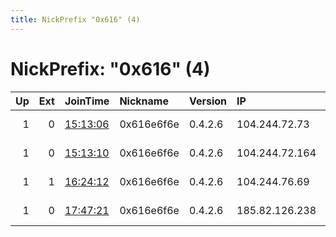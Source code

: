 ```yaml
---
title: NickPrefix "0x616" (4)
---
```


# NickPrefix: "0x616" (4)

|   Up |   Ext | JoinTime                                                                                            | Nickname   | Version   | IP             | AS                 | CC   |   ORp |   Dirp | OS    | Contact                       |   eFamMembers |
|-----:|------:|:----------------------------------------------------------------------------------------------------|:-----------|:----------|:---------------|:-------------------|:-----|------:|-------:|:------|:------------------------------|--------------:|
|    1 |     0 | [15:13:06](https://metrics.torproject.org/rs.html#details/6962377722C4AA5E56540F4F9693DFA525449974) | 0x616e6f6e | 0.4.2.6   | 104.244.72.73  | FranTech Solutions | us   |   443 |      0 | Linux | mattsaviour@tutanota.com      |             2 |
|    1 |     0 | [15:13:10](https://metrics.torproject.org/rs.html#details/A8D44B832F3267ABFC73F540C6C4CF0229FD7EB3) | 0x616e6f6e | 0.4.2.6   | 104.244.72.164 | FranTech Solutions | us   |  4443 |      0 | Linux | mattsaviour@tutanota.com      |             2 |
|    1 |     1 | [16:24:12](https://metrics.torproject.org/rs.html#details/4F7A7A61D20234B2C453FB8CD3014C100F1E0DE3) | 0x616e6f6e | 0.4.2.6   | 104.244.76.69  | FranTech Solutions | lu   |   443 |     80 | BSD   | Anon mattsaviour@tutanota.com |             1 |
|    1 |     0 | [17:47:21](https://metrics.torproject.org/rs.html#details/BA27D43AC00F014945DC32D036056F13FE1D5243) | 0x616e6f6e | 0.4.2.6   | 185.82.126.238 | Sia Nano IT        | lv   |  4443 |      0 | Linux | mattsaviour@tutanota.com      |             2 |
